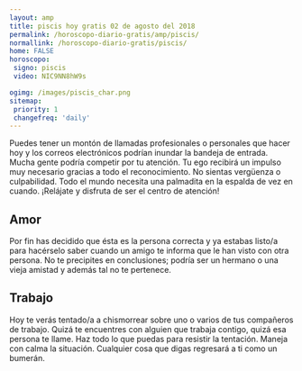 ```yaml
---
layout: amp
title: piscis hoy gratis 02 de agosto del 2018 
permalink: /horoscopo-diario-gratis/amp/piscis/
normallink: /horoscopo-diario-gratis/piscis/
home: FALSE
horoscopo:
 signo: piscis
 video: NIC9NN8hW9s

ogimg: /images/piscis_char.png
sitemap:
 priority: 1
 changefreq: 'daily'
---
```



Puedes tener un montón de llamadas profesionales o personales que hacer hoy y los correos electrónicos podrían inundar la bandeja de entrada. Mucha gente podría competir por tu atención. Tu ego recibirá un impulso muy necesario gracias a todo el reconocimiento. No sientas vergüenza o culpabilidad. Todo el mundo necesita una palmadita en la espalda de vez en cuando. ¡Relájate y disfruta de ser el centro de atención!

## Amor

Por fin has decidido que ésta es la persona correcta y ya estabas listo/a para hacérselo saber cuando un amigo te informa que le han visto con otra persona. No te precipites en conclusiones; podría ser un hermano o una vieja amistad y además tal no te pertenece.

## Trabajo

Hoy te verás tentado/a a chismorrear sobre uno o varios de tus compañeros de trabajo. Quizá te encuentres con alguien que trabaja contigo, quizá esa persona te llame. Haz todo lo que puedas para resistir la tentación. Maneja con calma la situación. Cualquier cosa que digas regresará a ti como un bumerán.